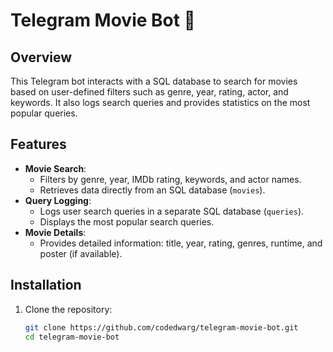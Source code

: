 # Telegram Movie Bot 🎥

## Overview
This Telegram bot interacts with a SQL database to search for movies based on user-defined filters such as genre, year, rating, actor, and keywords. It also logs search queries and provides statistics on the most popular queries.

## Features
- **Movie Search**:
  - Filters by genre, year, IMDb rating, keywords, and actor names.
  - Retrieves data directly from an SQL database (`movies`).
- **Query Logging**:
  - Logs user search queries in a separate SQL database (`queries`).
  - Displays the most popular search queries.
- **Movie Details**:
  - Provides detailed information: title, year, rating, genres, runtime, and poster (if available).

## Installation
1. Clone the repository:
   ```bash
   git clone https://github.com/codedwarg/telegram-movie-bot.git
   cd telegram-movie-bot
